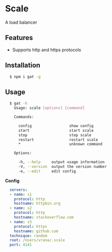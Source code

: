 # Scale
A load balancer

## Features
* Supports http and https protocols

## Installation
```sh
  $ npm i gat -g
```

## Usage
```sh
  $ gat -h
    Usage: scale [options] [command]

    Commands:

      config                 show config
      start                  start scale
      stop                   stop scale
      restart                restart scale
      *                      unknown command

    Options:

      -h, --help     output usage information
      -V, --version  output the version number
      -e, --edit     edit config
```
**Config**
```yml
  servers:
  - name: s1
    protocol: http
    hostname: httpbin.org
  - name: s2
    protocol: http
    hostname: stackoverflow.com
  - name: s3
    protocol: https
    hostname: github.com
  technique: random
  root: /Users/vrana/.scale
  port: 4141
```